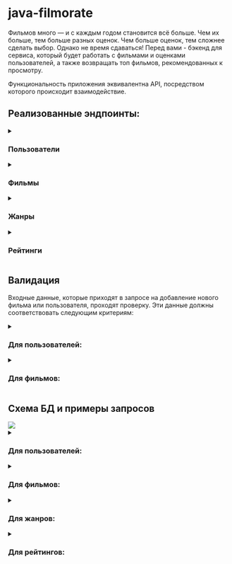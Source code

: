 # java-filmorate

Фильмов много — и с каждым годом становится всё больше. Чем их больше, тем больше разных оценок. Чем больше оценок, тем сложнее сделать выбор. Однако не время сдаваться! Перед вами - бэкенд для сервиса, который будет работать с фильмами и оценками пользователей, а также возвращать топ фильмов, рекомендованных к просмотру.

Функциональность приложения эквивалентна API, посредством которого происходит взаимодействие.
## Реализованные эндпоинты:

<details>
  <summary><h3>Пользователи</h3></summary>
  
* **POST** /users - создание пользователя
* **PUT** /users - редактирование пользователя
* **GET** /users - получение списка всех пользователей
* **GET** /users/{userId} - получение информации о пользователе по его id
* **PUT** /users/{id}/friends/{friendId} — добавление в друзья
* **DELETE** /users/{id}/friends/{friendId} — удаление из друзей
* **GET** /users/{id}/friends — возвращает список пользователей, являющихся его друзьями
* **GET** /users/{id}/friends/common/{otherId} — список друзей, общих с другим пользователем

</details>
<details>
  <summary><h3>Фильмы</h3></summary>
  
* **POST** /films - создание фильма
* **PUT** /films - редактирование фильма
* **GET** /films - получение списка всех фильмов
* **GET** /films/{filmId} - получение информации о фильме по его id
* **PUT** /films/{id}/like/{userId} — пользователь ставит лайк фильму
* **DELETE** /films/{id}/like/{userId} — пользователь удаляет лайк
* **GET** /films/popular?count={count} — возвращает список из первых count фильмов по количеству лайков. Если значение параметра count не задано, возвращает первые 10

</details>
<details>
  <summary><h3>Жанры</h3></summary>
  
* **GET** /genres - получение списка всех жанров
* **GET** /genres/{id} - получение информации о жанре по его id

</details>
<details>
  <summary><h3>Рейтинги</h3></summary>
  
* **GET** /mpa - получение списка всех рейтингов
* **GET** /mpa/{id} - получение информации о рейтинге по его id

</details>

## Валидация

Входные данные, которые приходят в запросе на добавление нового фильма или пользователя, проходят проверку. Эти данные должны соответствовать следующим критериям:

<details>
  <summary><h3>Для пользователей:</h3></summary>
  
* электронная почта не может быть пустой и должна содержать символ @;
* логин не может быть пустым и содержать пробелы;
* имя для отображения может быть пустым — в таком случае будет использован логин;
* дата рождения не может быть в будущем.

</details>
<details>
  <summary><h3>Для фильмов:</h3></summary>
  
* название не может быть пустым;
* максимальная длина описания — 200 символов;
* дата релиза — не раньше 28 декабря 1895 года;
* продолжительность фильма должна быть положительной;
* рейтинг не может быть null.

</details>

## Схема БД и примеры запросов

<a href="https://drawsql.app/teams/wezelteam/diagrams/java-filmorate" title="go to diagram on drawsql.app">
    <img src="https://github.com/wezelbul/java-filmorate/blob/main/src/main/resources/schema.png" />
</a>

<details>
  <summary><h3>Для пользователей:</h3></summary>
  
* создание пользователя
```SQL
INSERT INTO users (email, login, name, birthday)
VALUES ( ?, ?, ?, ? );
```
* редактирование пользователя
```SQL
UPDATE users
SET email = ?,
    login = ?,
    name = ?,
    birthday = ?
WHERE user_id = ?
```
* получение списка всех пользователей
```SQL
SELECT *
FROM users
```
* получение информации о пользователе по его `id`
```SQL
SELECT *
FROM users
WHERE user_id = ?
```
* добавление в друзья
```SQL
INSERT IGNORE INTO user_friends (user_id, friend_id)
VALUES (?, ?)
```
* удаление из друзей
```SQL
DELETE
FROM user_friends
WHERE user_id = ? AND friend_id = ?
```
* возвращает список пользователей, являющихся его друзьями
```SQL
SELECT users.*
FROM users
INNER JOIN user_friends ON users.user_id = user_friends.friend_id
WHERE user_friends.user_id = ?
```
* список друзей, общих с другим пользователем
```SQL
SELECT users.*
FROM users
INNER JOIN user_friends ON users.user_id = user_friends.friend_id
WHERE user_friends.user_id = ?

INTERSECT

SELECT users.*
FROM users
INNER JOIN user_friends ON users.user_id = user_friends.friend_id
WHERE user_friends.user_id = ?
```

</details>
<details>
  <summary><h3>Для фильмов:</h3></summary>

* создание фильма
```SQL
INSERT INTO films (name, description, release_date, duration_in_minutes, mpa_rating_id)
VALUES (?, ?, ?, ?, ?)
```
* редактирование фильма
```SQL
UPDATE films
SET name = ?,
    description = ?,
    release_date = ?,
    duration_in_minutes = ?,
    mpa_rating_id = ?
WHERE film_id = ?
```
* получение списка всех фильмов
```SQL
SELECT films.*, mpa_rating.mpa_name, COUNT(film_likes.user_id) AS rate
FROM films
LEFT JOIN mpa_rating ON films.mpa_rating_id = mpa_rating.mpa_rating_id
LEFT JOIN film_likes ON films.film_id = film_likes.film_id
GROUP BY films.film_id
ORDER BY films.film_id
```
* получение информации о фильме по его `id`
```SQL
SELECT films.*, mpa_rating.mpa_name, COUNT(film_likes.user_id) AS rate
FROM films
LEFT JOIN mpa_rating ON films.mpa_rating_id = mpa_rating.mpa_rating_id
LEFT JOIN film_likes ON films.film_id = film_likes.film_id
WHERE films.film_id = ?
GROUP BY films.film_id
```
* пользователь ставит лайк фильму
```SQL
INSERT IGNORE INTO film_likes (film_id, user_id)
VALUES (?, ?)
```
* пользователь удаляет лайк
```SQL
DELETE
FROM film_likes
WHERE film_id = ? AND user_id = ?
```
* возвращает список из первых `count` фильмов по количеству лайков
```SQL
SELECT films.*, mpa_rating.mpa_name, COUNT(film_likes.user_id) AS rate
FROM films
         LEFT JOIN mpa_rating ON films.mpa_rating_id = mpa_rating.mpa_rating_id
         LEFT JOIN film_likes ON films.film_id = film_likes.film_id
GROUP BY films.film_id
ORDER BY rate DESC, films.film_id
LIMIT ?
```

</details>
<details>
  <summary><h3>Для жанров:</h3></summary>
  
* получение списка всех жанров
```SQL
SELECT *
FROM genres
ORDER BY genre_id
```
* получение информации о жанре по его `id`
```SQL
SELECT *
FROM genres
WHERE genre_id = ?
```
  
</details>
<details>
  <summary><h3>Для рейтингов:</h3></summary>
    
* получение списка всех рейтингов
```SQL
SELECT *
FROM mpa_rating
ORDER BY mpa_rating_id
```
* получение информации о рейтинге по его `id`  
```SQL
SELECT *
FROM mpa_rating
WHERE mpa_rating_id = ?
```
  
</details>
